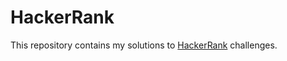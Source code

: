 # HackerRank

This repository contains my solutions to [HackerRank](https://www.hackerrank.com/sepetrov) challenges.